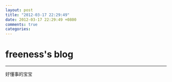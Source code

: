 ```yaml
---
layout: post
title: "2012-03-17 22:29:49"
date: 2012-03-17 22:29:49 +0800
comments: true
categories: 
---
```


# freeness's blog

----------

>
好懂事的宝宝